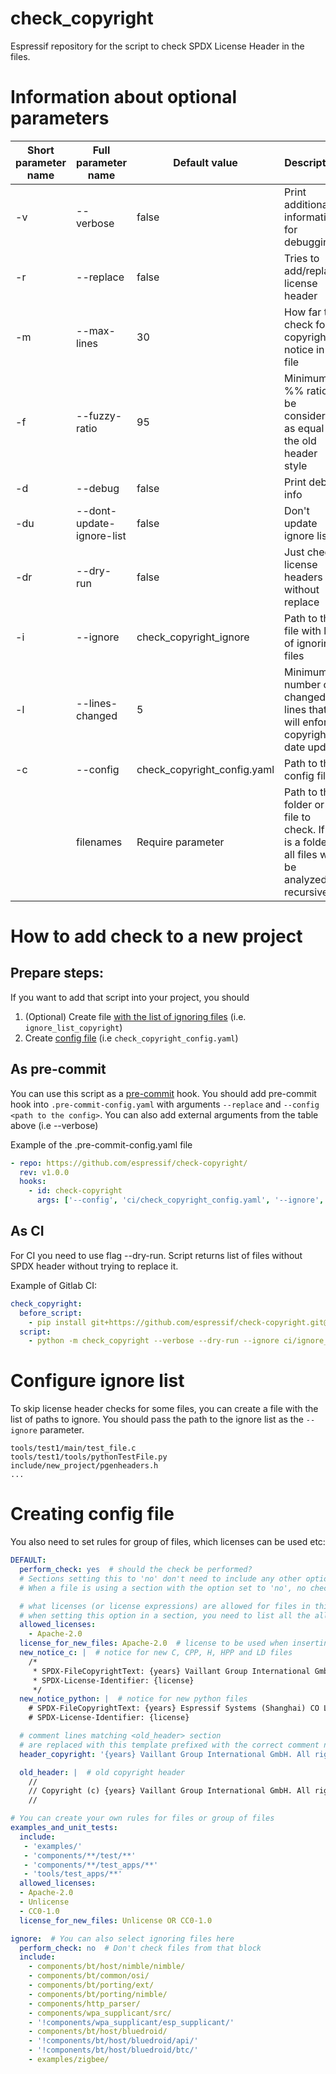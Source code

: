 # check_copyright

Espressif repository for the script to check SPDX License Header in the files. 

# Information about optional parameters

| Short parameter name | Full parameter name       | Default value               | Description                                                                                    |
|----------------------|---------------------------|-----------------------------|------------------------------------------------------------------------------------------------|
| -v                   | --verbose                 | false                       | Print additional information for debugging                                                     |
| -r                   | --replace                 | false                       | Tries to add/replace license header                                                            |
| -m                   | --max-lines               | 30                          | How far to check for copyright notice in a file                                                |
| -f                   | --fuzzy-ratio             | 95                          | Minimum %% ratio to be considered as equal to the old header style                             |
| -d                   | --debug                   | false                       | Print debug info                                                                               |
| -du                  | --dont-update-ignore-list | false                       | Don't update ignore list                                                                       |
| -dr                  | --dry-run                 | false                       | Just check license headers without replace                                                     |
| -i                   | --ignore                  | check_copyright_ignore      | Path to the file with list of ignoring files                                                   |
| -l                   | --lines-changed           | 5                           | Minimum number of changed lines that will enforce copyright date update                        |
| -c                   | --config                  | check_copyright_config.yaml | Path to the config file                                                                        |
|                      | filenames                 | Require parameter           | Path to the folder or file to check. If it is a folder, all files will be analyzed recursively |

# How to add check to a new project

## Prepare steps:

If you want to add that script into your project, you should

1. (Optional) Create file [with the list of ignoring files](#configure-ignore-list) (i.e. `ignore_list_copyright`) 
2. Create [config file](#creating-config-file) (i.e `check_copyright_config.yaml`)

## As pre-commit

You can use this script as a [pre-commit](https://pre-commit.com/) hook. You should add pre-commit hook into 
`.pre-commit-config.yaml` with arguments `--replace` and `--config <path to the config>`. 
You can also add external arguments from the table above (i.e --verbose)

Example of the .pre-commit-config.yaml file 
```yaml
- repo: https://github.com/espressif/check-copyright/
  rev: v1.0.0
  hooks:
    - id: check-copyright
      args: ['--config', 'ci/check_copyright_config.yaml', '--ignore', 'ci/ignore_list_copyright']
```

## As CI

For CI you need to use flag --dry-run. Script returns list of files without SPDX header without trying to replace it.

Example of Gitlab CI:
```yaml
check_copyright:
  before_script:
    - pip install git+https://github.com/espressif/check-copyright.git@master
  script:
    - python -m check_copyright --verbose --dry-run --ignore ci/ignore_list_copyright --config ci/check_copyright_config.yaml .
```


# Configure ignore list

To skip license header checks for some files, you can create a file with the list of paths to ignore. You should pass the path to the ignore list as the `--ignore` parameter.
```text
tools/test1/main/test_file.c
tools/test1/tools/pythonTestFile.py
include/new_project/pgenheaders.h
...
```

# Creating config file

You also need to set rules for group of files, which licenses can be used etc:

```yaml
DEFAULT:
  perform_check: yes  # should the check be performed?
  # Sections setting this to 'no' don't need to include any other options as they are ignored
  # When a file is using a section with the option set to 'no', no checks are performed.

  # what licenses (or license expressions) are allowed for files in this section
  # when setting this option in a section, you need to list all the allowed licenses
  allowed_licenses:
    - Apache-2.0
  license_for_new_files: Apache-2.0  # license to be used when inserting a new copyright notice
  new_notice_c: |  # notice for new C, CPP, H, HPP and LD files
    /*
     * SPDX-FileCopyrightText: {years} Vaillant Group International GmbH. All rights reserved.
     * SPDX-License-Identifier: {license}
     */
  new_notice_python: |  # notice for new python files
    # SPDX-FileCopyrightText: {years} Espressif Systems (Shanghai) CO LTD
    # SPDX-License-Identifier: {license}

  # comment lines matching <old_header> section
  # are replaced with this template prefixed with the correct comment notation (# or // or *) and SPDX- notation
  header_copyright: '{years} Vaillant Group International GmbH. All rights reserved.'

  old_header: |  # old copyright header
    //
    // Copyright (c) {years} Vaillant Group International GmbH. All rights reserved.
    //

# You can create your own rules for files or group of files
examples_and_unit_tests:
  include:
   - 'examples/'
   - 'components/**/test/**'
   - 'components/**/test_apps/**'
   - 'tools/test_apps/**'
  allowed_licenses:
  - Apache-2.0
  - Unlicense
  - CC0-1.0
  license_for_new_files: Unlicense OR CC0-1.0

ignore:  # You can also select ignoring files here
  perform_check: no  # Don't check files from that block
  include:
    - components/bt/host/nimble/nimble/
    - components/bt/common/osi/
    - components/bt/porting/ext/
    - components/bt/porting/nimble/
    - components/http_parser/
    - components/wpa_supplicant/src/
    - '!components/wpa_supplicant/esp_supplicant/'
    - components/bt/host/bluedroid/
    - '!components/bt/host/bluedroid/api/'
    - '!components/bt/host/bluedroid/btc/'
    - examples/zigbee/
```
